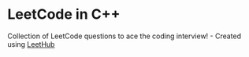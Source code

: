 # LeetCode in C++
Collection of LeetCode questions to ace the coding interview! - Created using [LeetHub](https://github.com/QasimWani/LeetHub)
